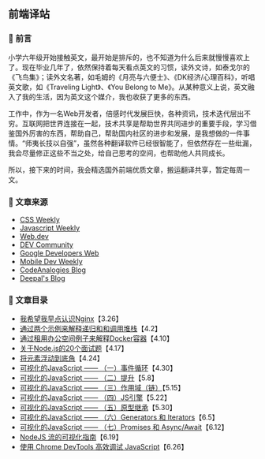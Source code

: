 ## 前端译站

### :maple_leaf: 前言

小学六年级开始接触英文，最开始是排斥的，也不知道为什么后来就慢慢喜欢上了。现在毕业几年了，依然保持着每天看点英文的习惯，读外文诗，如泰戈尔的《飞鸟集》；读外文名著，如毛姆的《月亮与六便士》、《DK经济/心理百科》，听唱英文歌，如《Traveling Light》、《You Belong to Me》。从某种意义上说，英文融入了我的生活，因为英文这个媒介，我也收获了更多的东西。

工作中，作为一名Web开发者，倍感时代发展巨快，各种资讯，技术迭代层出不穷。互联网把世界连接在一起，技术共享是帮助世界共同进步的重要手段，学习借鉴国外厉害的东西，帮助自己，帮助国内社区的进步和发展，是我想做的一件事情。“师夷长技以自强”，虽然各种翻译软件已经很智能了，但依然存在一些纰漏，我会尽量修正这些不当之处，给自己思考的空间，也帮助他人共同成长。

所以，接下来的时间，我会精选国外前端优质文章，搬运翻译共享，暂定每周一文。

### :maple_leaf: 文章来源

* [CSS Weekly](https://css-weekly.com/archives/)
* [Javascript Weekly](https://javascriptweekly.com/issues/520)
* [Web.dev](https://web.dev/blog/)
* [DEV Community](https://dev.to/aemiej/nginx-concepts-i-wish-i-knew-years-ago-23o0)
* [Google Developers Web](https://developers.google.com/web/)
* [Mobile Dev Weekly](https://mobiledevweekly.com/issues)
* [CodeAnalogies Blog](https://blog.codeanalogies.com/)
* [Deepal's Blog](https://blog.insiderattack.net/)

### :maple_leaf: 文章目录

* [我希望我早点认识Nginx](https://xszi.github.io/docs/translation/nginx.html)【3.26】
* [通过两个示例来解释递归和和调用堆栈](https://xszi.github.io/docs/translation/callstack.html)【4.2】
* [通过租用办公空间例子来解释Docker容器](https://xszi.github.io/docs/translation/docker.html)【4.10】
* [关于Node.js的20个面试题](https://xszi.github.io/docs/translation/nodeq.html)【4.17】
* [将元素浮动到底角](https://xszi.github.io/docs/translation/float.html)【4.24】
* [可视化的JavaScript —— （一）事件循环](https://xszi.github.io/docs/translation/eventloop.html)【4.30】
* [可视化的JavaScript —— （二）提升](https://xszi.github.io/docs/translation/hoisting.html)【5.8】
* [可视化的JavaScript —— （三）作用域（链）](https://xszi.github.io/docs/translation/scope.html)【5.15】
* [可视化的JavaScript —— （四）JS引擎](https://xszi.github.io/docs/translation/jsengine.html)【5.22】
* [可视化的JavaScript —— （五）原型继承](https://xszi.github.io/docs/translation/prototype.html)【5.30】
* [可视化的JavaScript —— （六）Generators 和 Iterators](https://xszi.github.io/docs/translation/geniterator.html)【6.5】
* [可视化的JavaScript —— （七）Promises 和 Async/Await](https://xszi.github.io/docs/translation/promise.html)【6.12】
* [NodeJS 流的可视化指南](https://xszi.github.io/docs/translation/stream.html)【6.19】
* [使用 Chrome DevTools 高效调试 JavaScript](https://xszi.github.io/docs/translation/chrometool.html)【6.26】
